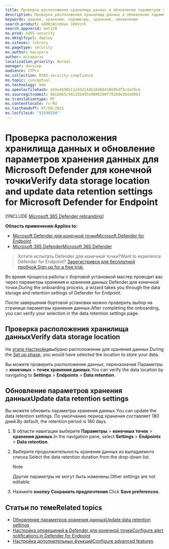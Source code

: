 ```yaml
---
title: Проверка расположения хранилища данных и обновление параметров хранения данных
description: Проверка расположения хранилища данных и обновление параметров хранения данных для Microsoft Defender для конечной точки
keywords: данные, хранение, параметры, хранение, обновление
search.product: eADQiWindows 10XVcnh
search.appverid: met150
ms.prod: m365-security
ms.mktglfcycl: deploy
ms.sitesec: library
ms.pagetype: security
ms.author: macapara
author: mjcaparas
localization_priority: Normal
manager: dansimp
audience: ITPro
ms.collection: M365-security-compliance
ms.topic: conceptual
ms.technology: mde
ms.openlocfilehash: eb9e4b905112d3d144b10d68418695df3cda29cb
ms.sourcegitcommit: 0d1b065c94125b495e9886200f7918de3bda40b3
ms.translationtype: MT
ms.contentlocale: ru-RU
ms.lasthandoff: 07/08/2021
ms.locfileid: "53339254"
---
```

# <a name="verify-data-storage-location-and-update-data-retention-settings-for-microsoft-defender-for-endpoint"></a><span data-ttu-id="fa8bf-104">Проверка расположения хранилища данных и обновление параметров хранения данных для Microsoft Defender для конечной точки</span><span class="sxs-lookup"><span data-stu-id="fa8bf-104">Verify data storage location and update data retention settings for Microsoft Defender for Endpoint</span></span>

[!INCLUDE [Microsoft 365 Defender rebranding](../../includes/microsoft-defender.md)]


<span data-ttu-id="fa8bf-105">**Область применения:**</span><span class="sxs-lookup"><span data-stu-id="fa8bf-105">**Applies to:**</span></span>
- [<span data-ttu-id="fa8bf-106">Microsoft Defender для конечной точки</span><span class="sxs-lookup"><span data-stu-id="fa8bf-106">Microsoft Defender for Endpoint</span></span>](https://go.microsoft.com/fwlink/p/?linkid=2154037)
- [<span data-ttu-id="fa8bf-107">Microsoft 365 Defender</span><span class="sxs-lookup"><span data-stu-id="fa8bf-107">Microsoft 365 Defender</span></span>](https://go.microsoft.com/fwlink/?linkid=2118804)


><span data-ttu-id="fa8bf-108">Хотите испытать Defender для конечной точки?</span><span class="sxs-lookup"><span data-stu-id="fa8bf-108">Want to experience Defender for Endpoint?</span></span> [<span data-ttu-id="fa8bf-109">Зарегистрився для бесплатной пробной.</span><span class="sxs-lookup"><span data-stu-id="fa8bf-109">Sign up for a free trial.</span></span>](https://www.microsoft.com/microsoft-365/windows/microsoft-defender-atp?ocid=docs-wdatp-gensettings-abovefoldlink)

<span data-ttu-id="fa8bf-110">Во время процесса работы с бортовой установкой мастер проводит вас через параметры хранения и хранения данных Defender для конечной точки.</span><span class="sxs-lookup"><span data-stu-id="fa8bf-110">During the onboarding process, a wizard takes you through the data storage and retention settings of Defender for Endpoint.</span></span> 

<span data-ttu-id="fa8bf-111">После завершения бортовой установки можно проверить выбор на странице параметры хранения данных.</span><span class="sxs-lookup"><span data-stu-id="fa8bf-111">After completing the onboarding, you can verify your selection in the data retention settings page.</span></span>

## <a name="verify-data-storage-location"></a><span data-ttu-id="fa8bf-112">Проверка расположения хранилища данных</span><span class="sxs-lookup"><span data-stu-id="fa8bf-112">Verify data storage location</span></span>
<span data-ttu-id="fa8bf-113">На [этапе Настройка](production-deployment.md)выбрано расположение для хранения данных.</span><span class="sxs-lookup"><span data-stu-id="fa8bf-113">During the [Set up phase](production-deployment.md), you would have selected the location to store your data.</span></span> 

<span data-ttu-id="fa8bf-114">Вы можете проверить расположение данных, переназначив Параметры  >  **конечных**  >  **точек хранения данных.**</span><span class="sxs-lookup"><span data-stu-id="fa8bf-114">You can verify the data location by navigating to **Settings** > **Endpoints** > **Data retention**.</span></span>

## <a name="update-data-retention-settings"></a><span data-ttu-id="fa8bf-115">Обновление параметров хранения данных</span><span class="sxs-lookup"><span data-stu-id="fa8bf-115">Update data retention settings</span></span>

<span data-ttu-id="fa8bf-116">Вы можете обновить параметры хранения данных.</span><span class="sxs-lookup"><span data-stu-id="fa8bf-116">You can update the data retention settings.</span></span> <span data-ttu-id="fa8bf-117">По умолчанию период хранения составляет 180 дней.</span><span class="sxs-lookup"><span data-stu-id="fa8bf-117">By default, the retention period is 180 days.</span></span> 

1. <span data-ttu-id="fa8bf-118">В области навигации выберите **Параметры**  >  **конечных точек**  >  **хранения данных.**</span><span class="sxs-lookup"><span data-stu-id="fa8bf-118">In the navigation pane, select **Settings** > **Endpoints** > **Data retention**.</span></span>

2. <span data-ttu-id="fa8bf-119">Выберите продолжительность хранения данных из выпадаемого списка.</span><span class="sxs-lookup"><span data-stu-id="fa8bf-119">Select the data retention duration from the drop-down list.</span></span>

    > [!NOTE]
    > <span data-ttu-id="fa8bf-120">Другие параметры не могут быть изменены.</span><span class="sxs-lookup"><span data-stu-id="fa8bf-120">Other settings are not editable.</span></span>

3. <span data-ttu-id="fa8bf-121">Нажмите **кнопку Сохранить предпочтения**.</span><span class="sxs-lookup"><span data-stu-id="fa8bf-121">Click **Save preferences**.</span></span>


## <a name="related-topics"></a><span data-ttu-id="fa8bf-122">Статьи по теме</span><span class="sxs-lookup"><span data-stu-id="fa8bf-122">Related topics</span></span>
- [<span data-ttu-id="fa8bf-123">Обновление параметров хранения данных</span><span class="sxs-lookup"><span data-stu-id="fa8bf-123">Update data retention settings</span></span>](data-retention-settings.md)
- [<span data-ttu-id="fa8bf-124">Настройка оповещений в Defender для конечной точки</span><span class="sxs-lookup"><span data-stu-id="fa8bf-124">Configure alert notifications in Defender for Endpoint</span></span>](configure-email-notifications.md)
- [<span data-ttu-id="fa8bf-125">Настройка дополнительных функций</span><span class="sxs-lookup"><span data-stu-id="fa8bf-125">Configure advanced features</span></span>](advanced-features.md)
